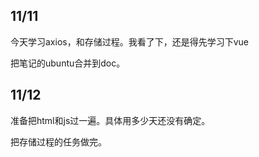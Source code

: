 ## 11/11

今天学习axios，和存储过程。我看了下，还是得先学习下vue

把笔记的ubuntu合并到doc。

## 11/12

准备把html和js过一遍。具体用多少天还没有确定。

把存储过程的任务做完。